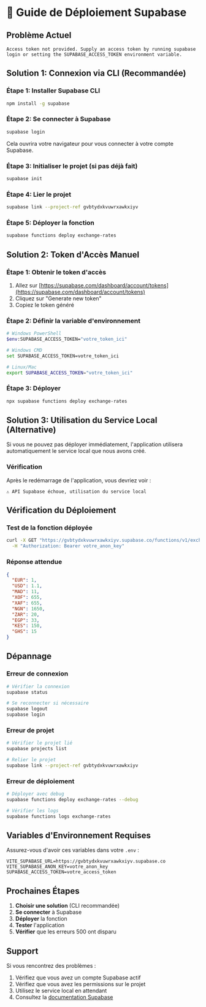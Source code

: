 # 🚀 Guide de Déploiement Supabase

## Problème Actuel
```
Access token not provided. Supply an access token by running supabase login or setting the SUPABASE_ACCESS_TOKEN environment variable.
```

## Solution 1: Connexion via CLI (Recommandée)

### Étape 1: Installer Supabase CLI
```bash
npm install -g supabase
```

### Étape 2: Se connecter à Supabase
```bash
supabase login
```

Cela ouvrira votre navigateur pour vous connecter à votre compte Supabase.

### Étape 3: Initialiser le projet (si pas déjà fait)
```bash
supabase init
```

### Étape 4: Lier le projet
```bash
supabase link --project-ref gvbtydxkvuwrxawkxiyv
```

### Étape 5: Déployer la fonction
```bash
supabase functions deploy exchange-rates
```

## Solution 2: Token d'Accès Manuel

### Étape 1: Obtenir le token d'accès
1. Allez sur [https://supabase.com/dashboard/account/tokens](https://supabase.com/dashboard/account/tokens)
2. Cliquez sur "Generate new token"
3. Copiez le token généré

### Étape 2: Définir la variable d'environnement
```bash
# Windows PowerShell
$env:SUPABASE_ACCESS_TOKEN="votre_token_ici"

# Windows CMD
set SUPABASE_ACCESS_TOKEN=votre_token_ici

# Linux/Mac
export SUPABASE_ACCESS_TOKEN="votre_token_ici"
```

### Étape 3: Déployer
```bash
npx supabase functions deploy exchange-rates
```

## Solution 3: Utilisation du Service Local (Alternative)

Si vous ne pouvez pas déployer immédiatement, l'application utilisera automatiquement le service local que nous avons créé.

### Vérification
Après le redémarrage de l'application, vous devriez voir :
```
⚠️ API Supabase échoue, utilisation du service local
```

## Vérification du Déploiement

### Test de la fonction déployée
```bash
curl -X GET "https://gvbtydxkvuwrxawkxiyv.supabase.co/functions/v1/exchange-rates" \
  -H "Authorization: Bearer votre_anon_key"
```

### Réponse attendue
```json
{
  "EUR": 1,
  "USD": 1.1,
  "MAD": 11,
  "XOF": 655,
  "XAF": 655,
  "NGN": 1650,
  "ZAR": 20,
  "EGP": 33,
  "KES": 150,
  "GHS": 15
}
```

## Dépannage

### Erreur de connexion
```bash
# Vérifier la connexion
supabase status

# Se reconnecter si nécessaire
supabase logout
supabase login
```

### Erreur de projet
```bash
# Vérifier le projet lié
supabase projects list

# Relier le projet
supabase link --project-ref gvbtydxkvuwrxawkxiyv
```

### Erreur de déploiement
```bash
# Déployer avec debug
supabase functions deploy exchange-rates --debug

# Vérifier les logs
supabase functions logs exchange-rates
```

## Variables d'Environnement Requises

Assurez-vous d'avoir ces variables dans votre `.env` :
```env
VITE_SUPABASE_URL=https://gvbtydxkvuwrxawkxiyv.supabase.co
VITE_SUPABASE_ANON_KEY=votre_anon_key
SUPABASE_ACCESS_TOKEN=votre_access_token
```

## Prochaines Étapes

1. **Choisir une solution** (CLI recommandée)
2. **Se connecter** à Supabase
3. **Déployer** la fonction
4. **Tester** l'application
5. **Vérifier** que les erreurs 500 ont disparu

## Support

Si vous rencontrez des problèmes :
1. Vérifiez que vous avez un compte Supabase actif
2. Vérifiez que vous avez les permissions sur le projet
3. Utilisez le service local en attendant
4. Consultez la [documentation Supabase](https://supabase.com/docs) 
